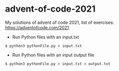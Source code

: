 # advent-of-code-2021
My solutions of advent of code 2021, list of exercises: https://adventofcode.com/2021


* Run Python files with an input.txt
```console
$ python3 pythonFile.py < input.txt
```

* Run Python files with an input output file
```console
$ python3 pythonFile.py < input.txt > output.txt
```